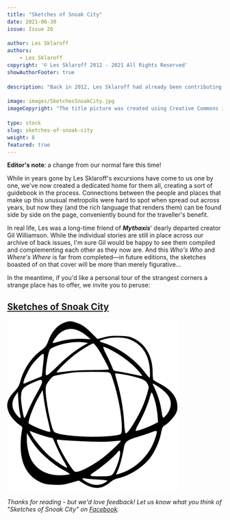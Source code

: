 ```yaml
---
title: "Sketches of Snoak City"
date: 2021-06-30
issue: Issue 26

author: Les Sklaroff
authors:
    - Les Sklaroff
copyright: '© Les Sklaroff 2012 - 2021 All Rights Reserved'
showAuthorFooter: true

description: "Back in 2012, Les Sklaroff had already been contributing quirky pieces to Mythaxis for several years. Issue 11 introduced us to a variety of unusually named persons — Paeony 3rdfield, Dundro Fappit, a collection of rivals negotiating the maze of someone called 'Foroquont' — all denizens of a single, strange, intriguing city, possibly ancient, possibly future. Over the following eight years we've returned to Snoak City numerous times, but the connections between these moments has never been as clear as now."

image: images/SketchesSnoakCity.jpg
imageCopyright: "The title picture was created using Creative Commons images - many thanks to the following creators: [Telstarboy](https://www.pexels.com/photo/books-on-wooden-surface-3622342/) and [FWStudio](https://www.pexels.com/photo/brown-wooden-wall-168441/)."

type: stock
slug: sketches-of-snoak-city
weight: 8
featured: true
---
```


**Editor's note**: a change from our normal fare this time! 

While in years gone by Les Sklaroff's excursions have come to us one by one, we've now created a dedicated home for them all, creating a sort of guidebook in the process.  Connections between the people and places that make up this unusual metropolis were hard to spot when spread out across years, but now they (and the rich language that renders them) can be found side by side on the page, conveniently bound for the traveller's benefit.

In real life, Les was a long-time friend of ***Mythaxis***' dearly departed creator Gil Williamson. While the individual stories are still in place across our archive of back issues, I'm sure Gil would be happy to see them compiled and complementing each other as they now are. And this *Who's Who* and *Where's Where* is far from completed—in future editions, the sketches boasted of on that cover will be more than merely figurative…

In the meantime, if you'd like a personal tour of the strangest corners a strange place has to offer, we invite you to peruse:

## [Sketches of Snoak City](https://mythaxis.co.uk/SnoakCity/)

![Orbit-sml ><](images/Orbit.svg)

*Thanks for reading - but we'd love feedback! Let us know what you think of "Sketches of Snoak City" on [Facebook](https://www.facebook.com/MythaxisMagazine/posts/278296907424642).*
